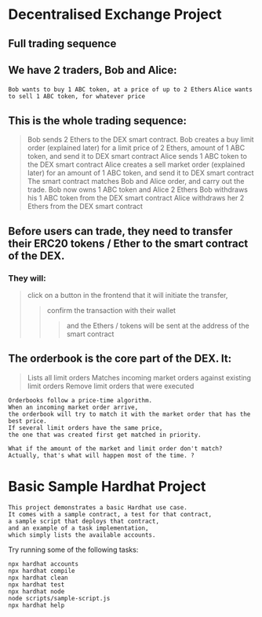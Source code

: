 # Decentralised Exchange Project

## Full trading sequence
## We have 2 traders, Bob and Alice:

`Bob wants to buy 1 ABC token, at a price of up to 2 Ethers`
`Alice wants to sell 1 ABC token, for whatever price`


## This is the whole trading sequence:

> Bob sends 2 Ethers to the DEX smart contract.
> Bob creates a buy limit order (explained later) for a limit price of 2 Ethers, amount of 1 ABC token, and send it to DEX smart contract
> Alice sends 1 ABC token to the DEX smart contract
> Alice creates a sell market order (explained later) for an amount of 1 ABC token, and send it to DEX smart contract
> The smart contract matches Bob and Alice order, and carry out the trade. Bob now owns 1 ABC token and Alice 2 Ethers
> Bob withdraws his 1 ABC token from the DEX smart contract
> Alice withdraws her 2 Ethers from the DEX smart contract

## Before users can trade, they need to transfer their ERC20 tokens / Ether to the smart contract of the DEX.

### They will:

> click on a button in the frontend that it will initiate the transfer,
>> confirm the transaction with their wallet
>>> and the Ethers / tokens will be sent at the address of the smart contract

## The orderbook is the core part of the DEX. It:

> Lists all limit orders
> Matches incoming market orders against existing limit orders
> Remove limit orders that were executed

```
Orderbooks follow a price-time algorithm. 
When an incoming market order arrive, 
the orderbook will try to match it with the market order that has the best price. 
If several limit orders have the same price, 
the one that was created first get matched in priority.
```

`What if the amount of the market and limit order don't match? Actually, that's what will happen most of the time. ?`

# Basic Sample Hardhat Project

```
This project demonstrates a basic Hardhat use case. 
It comes with a sample contract, a test for that contract, 
a sample script that deploys that contract, 
and an example of a task implementation, 
which simply lists the available accounts.
```

Try running some of the following tasks:

```shell
npx hardhat accounts
npx hardhat compile
npx hardhat clean
npx hardhat test
npx hardhat node
node scripts/sample-script.js
npx hardhat help
```

